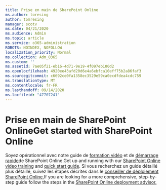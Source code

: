 ```yaml
---
title: Prise en main de SharePoint Online
ms.author: toresing
author: tomresing
manager: scotv
ms.date: 04/21/2020
ms.audience: Admin
ms.topic: article
ms.service: o365-administration
ROBOTS: NOINDEX, NOFOLLOW
localization_priority: Normal
ms.collection: Adm_O365
ms.custom: ''
ms.assetid: 7ae05f21-eb16-4d71-9e19-4f097eb100d2
ms.openlocfilehash: 4920ee43afd20d6e4a6ebfca10eff75b2a86faf3
ms.sourcegitcommit: c6692ce0fa1358ec3529e59ca0ecdfdea4cdc759
ms.translationtype: MT
ms.contentlocale: fr-FR
ms.lasthandoff: 09/14/2020
ms.locfileid: "47707241"
---
```

# <a name="get-started-with-sharepoint-online"></a><span data-ttu-id="362a5-102">Prise en main de SharePoint Online</span><span class="sxs-lookup"><span data-stu-id="362a5-102">Get started with SharePoint Online</span></span>

<span data-ttu-id="362a5-103">Soyez opérationnel avec notre guide de [formation vidéo](https://go.microsoft.com/fwlink/?linkid=866438) et de [démarrage rapide](https://go.microsoft.com/fwlink/?linkid=866437)de SharePoint Online.</span><span class="sxs-lookup"><span data-stu-id="362a5-103">Get up and running with our [SharePoint Online video training](https://go.microsoft.com/fwlink/?linkid=866438) and [quick start guide](https://go.microsoft.com/fwlink/?linkid=866437).</span></span> <span data-ttu-id="362a5-104">Si vous recherchez un guide détaillé plus détaillé, suivez les étapes décrites dans le [conseiller de déploiement SharePoint Online.](https://portal.office.com/onboarding/sharepointonline#/)</span><span class="sxs-lookup"><span data-stu-id="362a5-104">If you are looking for a more comprehensive, step-by-step guide follow the steps in the [SharePoint Online deployment advisor.](https://portal.office.com/onboarding/sharepointonline#/)</span></span>
  

